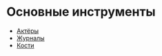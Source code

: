 # Основные инструменты

- [Актёры](./actors.md)
- [Журналы](./journals.md)
- [Кости](./basic-dice.md)